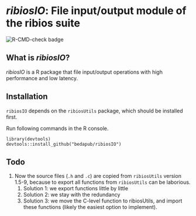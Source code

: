 *ribiosIO*: File input/output module of the ribios suite
===

![R-CMD-check badge](https://github.com/bedapub/ribiosIO/workflows/R-CMD-check/badge.svg)

## What is *ribiosIO*?

*ribiosIO* is a R package that file input/output operations with high performance and low latency.


## Installation

`ribiosIO` depends on the `ribiosUtils` package, which should be installed first.

Run following commands in the R console.

```{R}
library(devtools)
devtools::install_github("bedapub/ribiosIO")
```

## Todo

1. Now the source files (`.h` and `.c`) are copied from `ribiosUtils` version 1.5-9, because to export all functions from `ribiosUtils` can be laborious.
    1. Solution 1: we export functions little by little
    2. Solution 2: we stay with the redundancy
    3. Solution 3: we move the C-level function to ribiosUtils, and import these functions (likely the easiest option to implement).
